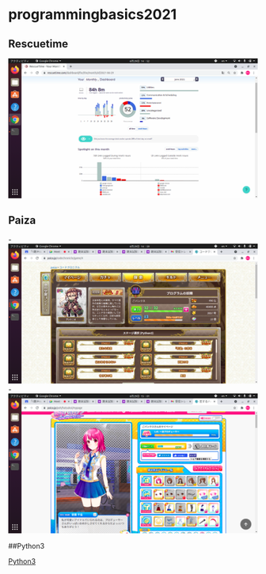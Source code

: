 # programmingbasics2021

## Rescuetime

![Rescuetime](./image/rescuetime)

## Paiza

-![eoshito manaberu](./image/kuronikuru)
-![恋するハッカソン](./image/hakkason)

##Python3

[Python3](https://github.com/itc-21013/lesson.git)
